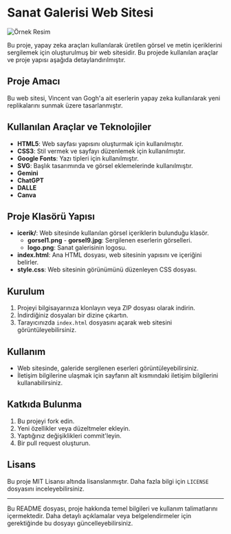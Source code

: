 # Sanat Galerisi Web Sitesi
![Örnek Resim](https://drive.google.com/file/d/1YD-FdWJBBsl-2xhr1JhDPS5ukJQKUfUL/view?usp=sharing)

Bu proje, yapay zeka araçları kullanılarak üretilen görsel ve metin içeriklerini sergilemek için oluşturulmuş bir web sitesidir. Bu projede kullanılan araçlar ve proje yapısı aşağıda detaylandırılmıştır.

## Proje Amacı

Bu web sitesi, Vincent van Gogh'a ait eserlerin yapay zeka kullanılarak yeni replikalarını sunmak üzere tasarlanmıştır. 

## Kullanılan Araçlar ve Teknolojiler

- **HTML5**: Web sayfası yapısını oluşturmak için kullanılmıştır.
- **CSS3**: Stil vermek ve sayfayı düzenlemek için kullanılmıştır.
- **Google Fonts**: Yazı tipleri için kullanılmıştır.
- **SVG**: Başlık tasarımında ve görsel eklemelerinde kullanılmıştır.
- **Gemini**
- **ChatGPT**
- **DALLE**
- **Canva**

## Proje Klasörü Yapısı

- **icerik/**: Web sitesinde kullanılan görsel içeriklerin bulunduğu klasör.
  - **gorsel1.png** - **gorsel9.jpg**: Sergilenen eserlerin görselleri.
  - **logo.png**: Sanat galerisinin logosu.
- **index.html**: Ana HTML dosyası, web sitesinin yapısını ve içeriğini belirler.
- **style.css**: Web sitesinin görünümünü düzenleyen CSS dosyası.

## Kurulum

1. Projeyi bilgisayarınıza klonlayın veya ZIP dosyası olarak indirin.
2. İndirdiğiniz dosyaları bir dizine çıkartın.
3. Tarayıcınızda `index.html` dosyasını açarak web sitesini görüntüleyebilirsiniz.

## Kullanım

- Web sitesinde, galeride sergilenen eserleri görüntüleyebilirsiniz.
- İletişim bilgilerine ulaşmak için sayfanın alt kısmındaki iletişim bilgilerini kullanabilirsiniz.

## Katkıda Bulunma

1. Bu projeyi fork edin.
2. Yeni özellikler veya düzeltmeler ekleyin.
3. Yaptığınız değişiklikleri commit'leyin.
4. Bir pull request oluşturun.

## Lisans

Bu proje MIT Lisansı altında lisanslanmıştır. Daha fazla bilgi için `LICENSE` dosyasını inceleyebilirsiniz.

---

Bu README dosyası, proje hakkında temel bilgileri ve kullanım talimatlarını içermektedir. Daha detaylı açıklamalar veya belgelendirmeler için gerektiğinde bu dosyayı güncelleyebilirsiniz.
